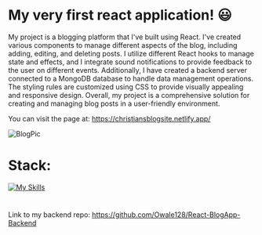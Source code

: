 # My very first react application! 😃


My project is a blogging platform that I've built using React. I've created various components to manage different aspects of the blog, including adding, editing, and deleting posts. I utilize different React hooks to manage state and effects, and I integrate sound notifications to provide feedback to the user on different events. Additionally, I have created a backend server connected to a MongoDB database to handle data management operations. The styling rules are customized using CSS to provide visually appealing and responsive design. Overall, my project is a comprehensive solution for creating and managing blog posts in a user-friendly environment. 

You can visit the page at: https://christiansblogsite.netlify.app/

![BlogPic](https://github.com/user-attachments/assets/29869fe2-07b0-4c86-8a69-6ec70f1785ec)

# Stack: 
[![My Skills](https://skillicons.dev/icons?i=vite,react,ts,sass)](https://skillicons.dev)

# 
Link to my backend repo:
https://github.com/Owale128/React-BlogApp-Backend

